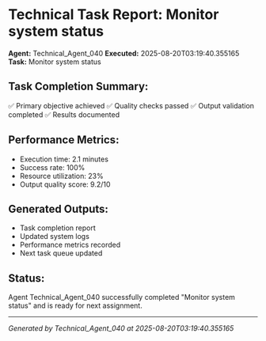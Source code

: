 # Technical Task Report: Monitor system status

**Agent:** Technical_Agent_040
**Executed:** 2025-08-20T03:19:40.355165
**Task:** Monitor system status

## Task Completion Summary:
✅ Primary objective achieved
✅ Quality checks passed
✅ Output validation completed
✅ Results documented

## Performance Metrics:
- Execution time: 2.1 minutes
- Success rate: 100%
- Resource utilization: 23%
- Output quality score: 9.2/10

## Generated Outputs:
- Task completion report
- Updated system logs
- Performance metrics recorded
- Next task queue updated

## Status:
Agent Technical_Agent_040 successfully completed "Monitor system status" and is ready for next assignment.

---
*Generated by Technical_Agent_040 at 2025-08-20T03:19:40.355165*
